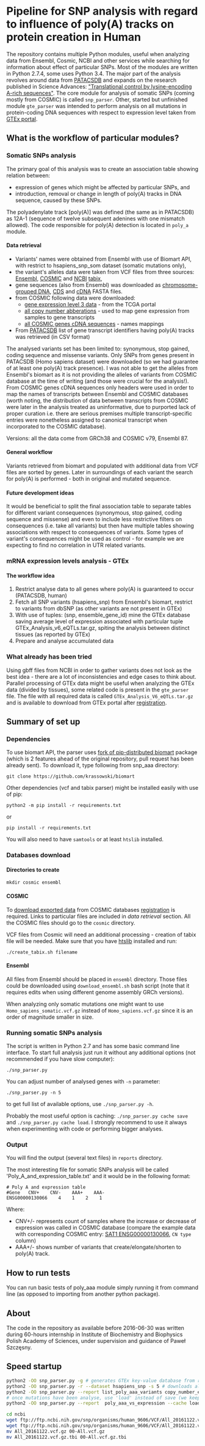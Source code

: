 # Pipeline for SNP analysis with regard to influence of poly(A) tracks on protein creation in Human #

The repository contains multiple Python modules, useful when analyzing data from Ensembl, Cosmic, NCBI and other services while searching for information about effect of particular SNPs. Most of the modules are written in Python 2.7.4, some uses Python 3.4. The major part of the analysis revolves around data from [PATACSDB](https://peerj.com/articles/cs-45/) and expands on the research published in Science Advances: ["Translational control by lysine-encoding A-rich sequences"](http://advances.sciencemag.org/content/1/6/e1500154). The core module for analysis of somatic SNPs (coming mostly from COSMIC) is called `snp_parser`. Other, started but unfinished module `gte_parser` was intended to perform analysis on all mutations in protein-coding DNA sequences with respect to expression level taken from [GTEx portal](http://www.gtexportal.org/home/).


## What is the workflow of particular modules? ##

### Somatic SNPs analysis  ###

The primary goal of this analysis was to create an association table showing relation between:

* expression of genes which might be affected by particular SNPs, and
* introduction, removal or change in length of poly(A) tracks in DNA sequence, caused by these SNPs.

The polyadenylate track [poly(A)] was defined (the same as in PATACSDB) as 12A-1 (sequence of twelve subsequent adenines with one mismatch allowed). The code responsible for poly(A) detection is located in `poly_a` module.

#### Data retrieval

* Variants' names were obtained from Ensembl with use of Biomart API, with restrict to hsapiens_snp_som dataset (somatic mutations only),
* the variant's alleles data were taken from VCF files from three sources: [Ensembl](ftp://ftp.ensembl.org/pub/release-87/variation/vcf/homo_sapiens/), [COSMIC](http://cancer.sanger.ac.uk/cosmic/files?data=/files/grch38/cosmic/v79/VCF/CosmicCodingMuts.vcf.gz) and [NCBI](ftp://ftp.ncbi.nih.gov/snp/organisms/human_9606_b146_GRCh38p2/VCF/00-All.vcf.gz)  [tabix](ftp://ftp.ncbi.nih.gov/snp/organisms/human_9606_b146_GRCh38p2/VCF/00-All.vcf.gz.tbi),
* gene sequences (also from Ensembl) was downloaded as [chromosome-grouped DNA](ftp://ftp.ensembl.org/pub/release-87/fasta/homo_sapiens/dna/), [CDS](ftp://ftp.ensembl.org/pub/release-87/fasta/homo_sapiens/cds/) and [cDNA](ftp://ftp.ensembl.org/pub/release-87/fasta/homo_sapiens/cdna/) FASTA files.
* from COSMIC following data were downloaded:
    * [gene expression level 3 data](http://cancer.sanger.ac.uk/cosmic/files?data=/files/grch38/cosmic/v79/CosmicCompleteGeneExpression.tsv.gz) - from the TCGA portal
    * [all copy number abberations](http://cancer.sanger.ac.uk/cosmic/files?data=/files/grch38/cosmic/v79/CosmicCompleteCNA.tsv.gz) - used to map gene expression from samples to gene transcripts
    * [all COSMIC genes cDNA sequences](http://cancer.sanger.ac.uk/cosmic/files?data=/files/grch38/cosmic/v79/All_COSMIC_Genes.fasta.gz) - names mappings
* From [PATACSDB](http://sysbio.ibb.waw.pl/patacsdb) list of gene transcript identifiers having poly(A) tracks was retrieved (in CSV format)

The analysed variants set has been limited to: synonymous, stop gained, coding sequence and missense variants.  Only SNPs from genes present in PATACSDB (Homo sapiens dataset) were downloaded (so we had guarantee of at least one poly(A) track presence). I was not able to get the alleles from Ensembl's biomart as it is not providing the alleles of variants from COSMIC database at the time of writing (and those were crucial for the analysis!). From COSMIC genes cDNA sequences only headers were used in order to map the names of transcripts between Ensembl and COSMIC databases (worth noting, the distribution of data between transcripts from COSMIC were later in the analysis treated as uninformative, due to purported lack of proper curation i.e. there are serious premises multiple transcript-specific entries were nonetheless assigned to canonical transcript when incorporated to the COSMIC database).

Versions: all the data come from GRCh38 and COSMIC v79, Ensembl 87.

#### General workflow

Variants retrieved from biomart and populated with additional data from VCF files are sorted by genes. Later in surroundings of each variant the search for poly(A) is performed - both in original and mutated sequence.

#### Future development ideas

It would be beneficial to split the final association table to separate tables for different variant consequences (synonymous, stop gained, coding sequence and missense) and even to include less restrictive filters on consequences (i.e. take all variants) but then have multiple tables showing associations with respect to consequences of variants. Some types of variant's consequences might be used as control - for example we are expecting to find no correlation in UTR related variants.

### mRNA expression levels analysis - GTEx ###

#### The workflow idea

1. Restrict analyse data to all genes where poly(A) is guaranteed to occur (PATACSDB, human)
2. Fetch all SNP variants (hsapiens_snp) from Ensembl's biomart, restrict to variants from dbSNP (as other variants are not present in GTEx)
3. With use of tuples: (snp, ensemble_gene_id) mine the GTEx database saving average level of expression associated with particular tuple GTEx_Analysis_v6_eQTLs.tar.gz, spiting the analysis between distinct tissues (as reported by GTEx)
4. Prepare and analyse accumulated data

### What already has been tried

Using gbff files from NCBI in order to gather variants does not look as the best idea - there are a lot of inconsistencies and edge cases to think about.
Parallel processing of GTEx data might be useful when analyzing the GTEx data (divided by tissues), some related code is present in the `gte_parser` file.
The file with all required data is called `GTEx_Analysis_V6_eQTLs.tar.gz` and is available to download from GTEx portal after [registration](http://www.gtexportal.org/home/register).


##  Summary of set up

### Dependencies

To use biomart API, the parser uses [fork of pip-distributed biomart](https://github.com/krassowski/biomart) package (which is 2 features ahead of the original repository, pull request has been already sent).
To download it, type following from snp_aaa directory:
```
git clone https://github.com/krassowski/biomart
```

Other dependencies (vcf and tabix parser) might be installed easily with use of pip:

```
python2 -m pip install -r requirements.txt
```
or
```
pip install -r requirements.txt
```
You will also need to have `samtools` or at least `htslib` installed.

### Databases download

#### Directories to create

```
mkdir cosmic ensembl
```

#### COSMIC
To [download exported data](http://cancer.sanger.ac.uk/cosmic/download) from COSMIC databases [registration](https://cancer.sanger.ac.uk/cosmic/register) is required. Links to particular files are included in _data retrieval_ section. All the COSMIC files should go to the `cosmic` directory.

VCF files from Cosmic will need an additional processing - creation of tabix file will be needed. Make sure that you have [htslib](http://www.htslib.org) installed and run:
```
./create_tabix.sh filename
```

#### Ensembl

All files from Ensembl should be placed in `ensembl` directory. Those files could be downloaded using `download_ensembl.sh` bash script (note that it requires edits when using different genome assembly GRCh versions).

When analyzing only somatic mutations one might want to use `Homo_sapiens_somatic.vcf.gz` instead of `Homo_sapiens.vcf.gz` since it is an order of magnitude smaller in size.

### Running somatic SNPs analysis

The script is written in Python 2.7 and has some basic command line interface. To start full analysis just run it without any additional options (not recommended if you have slow computer):

```
./snp_parser.py
```

You can adjust number of analysed genes with `-n` parameter:

```
./snp_parser.py -n 5
```

to get full list of available options, use `./snp_parser.py -h`.

Probably the most useful option is caching: `./snp_parser.py cache save` and `./snp_parser.py cache load`. I strongly recommend to use it always when experimenting with code or performing bigger analyses.

### Output

You will find the output (several text files) in `reports` directory.

The most interesting file for somatic SNPs analysis will be called 'Poly_A_and_expression_table.txt' and it would be in the following format:

```
# Poly A and expression table
#Gene	CNV+	CNV-	AAA+	AAA-
ENSG00000130066    4    1    2    1
```

Where:

* CNV+/- represents count of samples where the increase or decrease of expression was called in COSMIC database (compare the example data with corresponding COSMIC entry: [SAT1 ENSG00000130066](https://cancer.sanger.ac.uk/cosmic/gene/analysis?ln=SAT1#cnv_t), `CN type` column) 
* AAA+/- shows number of variants that create/elongate/shorten to poly(A) track.


## How to run tests

You can run basic tests of poly_aaa module simply running it from command line (as opposed to importing from another python package).

## About

The code in the repository as available before 2016-06-30 was written during 60-hours internship in Institute of Biochemistry and Biophysics Polish Academy of Sciences, under supervision and guidance of Paweł Szczęsny.


## Speed startup

```bash
python2 -OO snp_parser.py -g # generates GTEx key-value database from raw GTEx data, use just once
python2 -OO snp_parser.py -r --dataset hsapiens_snp -s 5 # downloads all mutations, use every time when changing datasets. Takes about 1 day
python2 -OO snp_parser.py --report list_poly_aaa_variants copy_number_expression poly_aaa_vs_expression --cache save # Two things here: 1. parse all mutations (so poly_aaa variants will be discovered here) (about 1 day) 2. report specified reports
# once mutations have been analyse, use 'load' instead of save (we keep results in cache) to re-run desired reports, e.g.:
python2 -OO snp_parser.py --report  poly_aaa_vs_expression --cache load
```

```bash
cd ncbi
wget ftp://ftp.ncbi.nih.gov/snp/organisms/human_9606/VCF/All_20161122.vcf.gz
wget ftp://ftp.ncbi.nih.gov/snp/organisms/human_9606/VCF/All_20161122.vcf.gz.tbi
mv All_20161122.vcf.gz 00-All.vcf.gz
mv All_20161122.vcf.gz.tbi 00-All.vcf.gz.tbi
```
